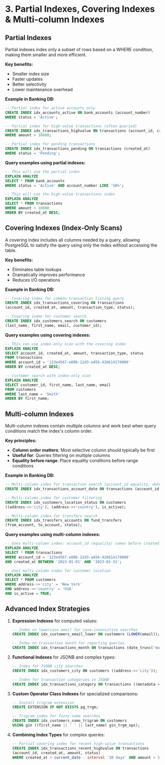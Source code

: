 # 3. Partial Indexes, Covering Indexes & Multi-column Indexes

## Partial Indexes

Partial indexes index only a subset of rows based on a WHERE condition, making them smaller and more efficient.

**Key benefits:**

- Smaller index size
- Faster updates
- Better selectivity
- Lower maintenance overhead

**Example in Banking DB:**

```sql
-- Partial index for active accounts only
CREATE INDEX idx_accounts_active ON bank_accounts (account_number)
WHERE status = 'Active';

-- Partial index for high-value transactions (often queried)
CREATE INDEX idx_transactions_highvalue ON transactions (account_id, created_at)
WHERE amount > 10000;

-- Partial index for pending transactions
CREATE INDEX idx_transactions_pending ON transactions (created_at)
WHERE status = 'Pending';
```

**Query examples using partial indexes:**

```sql
-- This will use the partial index
EXPLAIN ANALYZE
SELECT * FROM bank_accounts
WHERE status = 'Active' AND account_number LIKE 'SA%';

-- This will use the high-value transactions index
EXPLAIN ANALYZE
SELECT * FROM transactions
WHERE amount > 10000
ORDER BY created_at DESC;
```

## Covering Indexes (Index-Only Scans)

A covering index includes all columns needed by a query, allowing PostgreSQL to satisfy the query using only the index without accessing the table.

**Key benefits:**

- Eliminates table lookups
- Dramatically improves performance
- Reduces I/O operations

**Example in Banking DB:**

```sql
-- Covering index for common transaction listing query
CREATE INDEX idx_transactions_covering ON transactions
(account_id, created_at, amount, transaction_type, status);

-- Covering index for customer search
CREATE INDEX idx_customers_search ON customers
(last_name, first_name, email, customer_id);
```

**Query examples using covering indexes:**

```sql
-- This can use index-only scan with the covering index
EXPLAIN ANALYZE
SELECT account_id, created_at, amount, transaction_type, status
FROM transactions
WHERE account_id = '123e4567-e89b-12d3-a456-426614174000'
ORDER BY created_at DESC;

-- Customer search with index-only scan
EXPLAIN ANALYZE
SELECT customer_id, first_name, last_name, email
FROM customers
WHERE last_name = 'Smith'
ORDER BY first_name;
```

## Multi-column Indexes

Multi-column indexes contain multiple columns and work best when query conditions match the index's column order.

**Key principles:**

- **Column order matters**: Most selective column should typically be first
- **Useful for**: Queries filtering on multiple columns
- **Equality before range**: Place equality conditions before range conditions

**Example in Banking DB:**

```sql
-- Multi-column index for transaction search (account_id equality, date range)
CREATE INDEX idx_transactions_account_date ON transactions (account_id, created_at);

-- Multi-column index for customer filtering
CREATE INDEX idx_customers_location_status ON customers
((address->>'city'), (address->>'country'), is_active);

-- Multi-column index for transfers search
CREATE INDEX idx_transfers_accounts ON fund_transfers
(from_account, to_account, status);
```

**Query examples using multi-column indexes:**

```sql
-- Uses multi-column index: account_id (equality) comes before created_at (range)
EXPLAIN ANALYZE
SELECT * FROM transactions
WHERE account_id = '123e4567-e89b-12d3-a456-426614174000'
AND created_at BETWEEN '2023-01-01' AND '2023-01-31';

-- Uses multi-column index for customer location
EXPLAIN ANALYZE
SELECT * FROM customers
WHERE address->>'city' = 'New York'
AND address->>'country' = 'USA'
AND is_active = TRUE;
```

## Advanced Index Strategies

1. **Expression Indexes** for computed values:

   ```sql
   -- Index on lowercase email for case-insensitive searches
   CREATE INDEX idx_customers_email_lower ON customers (LOWER(email));

   -- Index on transaction month for reporting queries
   CREATE INDEX idx_transactions_month ON transactions (date_trunc('month', created_at));
   ```

2. **Functional Indexes** for JSONB and complex types:

   ```sql
   -- Index for JSONB city searches
   CREATE INDEX idx_customers_city ON customers ((address->>'city'));

   -- Index for transaction categories in JSONB
   CREATE INDEX idx_transactions_category ON transactions ((metadata->>'category'));
   ```

3. **Custom Operator Class Indexes** for specialized comparisons:

   ```sql
   -- Install trigram extension
   CREATE EXTENSION IF NOT EXISTS pg_trgm;

   -- Trigram index for fuzzy name searches
   CREATE INDEX idx_customers_name_trigram ON customers
   USING gin ((first_name || ' ' || last_name) gin_trgm_ops);
   ```

4. **Combining Index Types** for complex queries:
   ```sql
   -- Partial covering index for recent high-value transactions
   CREATE INDEX idx_transactions_recent_highvalue ON transactions
   (account_id, created_at, amount, status)
   WHERE created_at > current_date - interval '30 days' AND amount > 5000;
   ```
